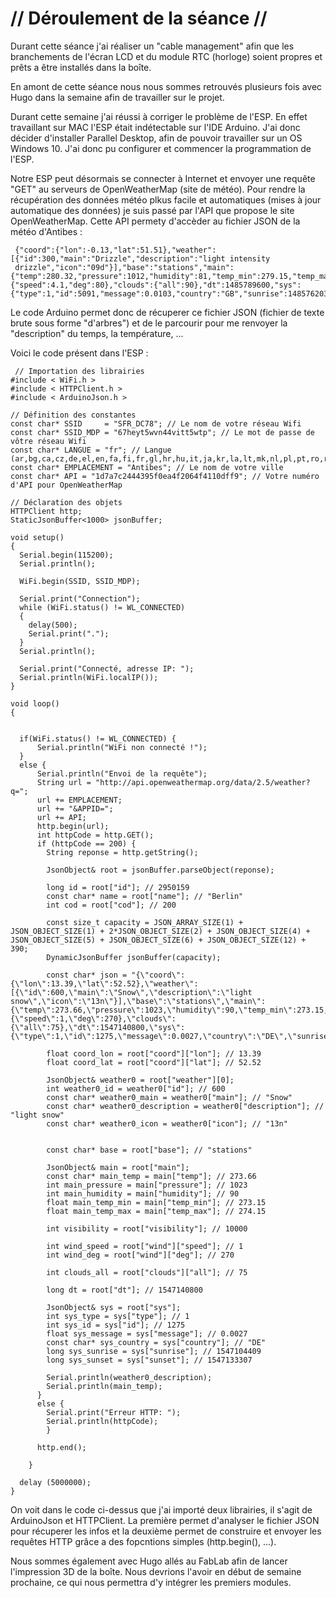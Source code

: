 # // Déroulement de la séance //
Durant cette séance j'ai réaliser un "cable management" afin que les branchements de l'écran LCD et du module RTC (horloge) soient propres et prêts a être installés dans la boîte.

En amont de cette séance nous nous sommes retrouvés plusieurs fois avec Hugo dans la semaine afin de travailler sur le projet.

Durant cette semaine j'ai réussi à corriger le problème de l'ESP. En effet travaillant sur MAC l'ESP était indétectable sur l'IDE Arduino. J'ai donc décider d'installer Parallel Desktop, afin de pouvoir travailler sur un OS Windows 10.
J'ai donc pu configurer et commencer la programmation de l'ESP. 

Notre ESP peut désormais se connecter à Internet et envoyer une requête "GET" au serveurs de OpenWeatherMap (site de météo).
Pour rendre la récupération des données météo plkus facile et automatiques (mises à jour automatique des données) je suis passé par l'API que propose le site OpenWeatherMap. Cette API permety d'accèder au fichier JSON de la météo d'Antibes :

<pre><code> {"coord":{"lon":-0.13,"lat":51.51},"weather":[{"id":300,"main":"Drizzle","description":"light intensity </br> drizzle","icon":"09d"}],"base":"stations","main":</br>{"temp":280.32,"pressure":1012,"humidity":81,"temp_min":279.15,"temp_max":281.15},"visibility":10000,"wind":</br>{"speed":4.1,"deg":80},"clouds":{"all":90},"dt":1485789600,"sys":</br>{"type":1,"id":5091,"message":0.0103,"country":"GB","sunrise":1485762037,"sunset":1485794875},"id":2643743,"name":"London","cod":200} </pre></code>

Le code Arduino permet donc de récuperer ce fichier JSON (fichier de texte brute sous forme "d'arbres") et de le parcourir pour me renvoyer la "description" du temps, la température, ...

Voici le code présent dans l'ESP : 

<pre><code> // Importation des librairies
#include < WiFi.h >
#include < HTTPClient.h >
#include < ArduinoJson.h >

// Définition des constantes
const char* SSID     = "SFR_DC78"; // Le nom de votre réseau Wifi
const char* SSID_MDP = "67heyt5wvn44vitt5wtp"; // Le mot de passe de vôtre réseau Wifi
const char* LANGUE = "fr"; // Langue (ar,bg,ca,cz,de,el,en,fa,fi,fr,gl,hr,hu,it,ja,kr,la,lt,mk,nl,pl,pt,ro,ru,se,sk,sl,es,tr,ua,vi,zh_cn,zh_tw)
const char* EMPLACEMENT = "Antibes"; // Le nom de votre ville
const char* API = "1d7a7c2444395f0ea4f2064f4110dff9"; // Votre numéro d'API pour OpenWeatherMap

// Déclaration des objets
HTTPClient http;
StaticJsonBuffer<1000> jsonBuffer;

void setup()
{
  Serial.begin(115200);
  Serial.println();

  WiFi.begin(SSID, SSID_MDP);

  Serial.print("Connection");
  while (WiFi.status() != WL_CONNECTED)
  {
    delay(500);
    Serial.print(".");
  }
  Serial.println();

  Serial.print("Connecté, adresse IP: ");
  Serial.println(WiFi.localIP());
}

void loop() 
{


  if(WiFi.status() != WL_CONNECTED) {
      Serial.println("WiFi non connecté !");
  }
  else {  
      Serial.println("Envoi de la requête");
      String url = "http://api.openweathermap.org/data/2.5/weather?q=";
      url += EMPLACEMENT;
      url += "&APPID=";
      url += API;
      http.begin(url);
      int httpCode = http.GET();
      if (httpCode == 200) {
        String reponse = http.getString();
        
        JsonObject& root = jsonBuffer.parseObject(reponse);

        long id = root["id"]; // 2950159
        const char* name = root["name"]; // "Berlin"
        int cod = root["cod"]; // 200       

        const size_t capacity = JSON_ARRAY_SIZE(1) + JSON_OBJECT_SIZE(1) + 2*JSON_OBJECT_SIZE(2) + JSON_OBJECT_SIZE(4) + JSON_OBJECT_SIZE(5) + JSON_OBJECT_SIZE(6) + JSON_OBJECT_SIZE(12) + 390;
        DynamicJsonBuffer jsonBuffer(capacity);

        const char* json = "{\"coord\":{\"lon\":13.39,\"lat\":52.52},\"weather\":[{\"id\":600,\"main\":\"Snow\",\"description\":\"light snow\",\"icon\":\"13n\"}],\"base\":\"stations\",\"main\":{\"temp\":273.66,\"pressure\":1023,\"humidity\":90,\"temp_min\":273.15,\"temp_max\":274.15},\"visibility\":10000,\"wind\":{\"speed\":1,\"deg\":270},\"clouds\":{\"all\":75},\"dt\":1547140800,\"sys\":{\"type\":1,\"id\":1275,\"message\":0.0027,\"country\":\"DE\",\"sunrise\":1547104409,\"sunset\":1547133307},\"id\":2950159,\"name\":\"Berlin\",\"cod\":200}";

        float coord_lon = root["coord"]["lon"]; // 13.39
        float coord_lat = root["coord"]["lat"]; // 52.52

        JsonObject& weather0 = root["weather"][0];
        int weather0_id = weather0["id"]; // 600
        const char* weather0_main = weather0["main"]; // "Snow"
        const char* weather0_description = weather0["description"]; // "light snow"
        const char* weather0_icon = weather0["icon"]; // "13n"

         
        const char* base = root["base"]; // "stations"

        JsonObject& main = root["main"];
        const char* main_temp = main["temp"]; // 273.66
        int main_pressure = main["pressure"]; // 1023
        int main_humidity = main["humidity"]; // 90
        float main_temp_min = main["temp_min"]; // 273.15
        float main_temp_max = main["temp_max"]; // 274.15

        int visibility = root["visibility"]; // 10000

        int wind_speed = root["wind"]["speed"]; // 1
        int wind_deg = root["wind"]["deg"]; // 270

        int clouds_all = root["clouds"]["all"]; // 75

        long dt = root["dt"]; // 1547140800

        JsonObject& sys = root["sys"];
        int sys_type = sys["type"]; // 1
        int sys_id = sys["id"]; // 1275
        float sys_message = sys["message"]; // 0.0027
        const char* sys_country = sys["country"]; // "DE"
        long sys_sunrise = sys["sunrise"]; // 1547104409
        long sys_sunset = sys["sunset"]; // 1547133307
        
        Serial.println(weather0_description);
        Serial.println(main_temp);
      }
      else {
        Serial.print("Erreur HTTP: ");
        Serial.println(httpCode);
        }
        
      http.end();
      
    }

  delay (5000000);
} </pre></code>

On voit dans le code ci-dessus que j'ai importé deux librairies, il s'agit de ArduinoJson et HTTPClient. La première permet d'analyser le fichier JSON pour récuperer les infos et la deuxième permet de construire et envoyer les requêtes HTTP grâce a des fopcntions simples (http.begin(), ...).

Nous sommes également avec Hugo allés au FabLab afin de lancer l'impression 3D de la boîte. Nous devrions l'avoir en début de semaine prochaine, ce qui nous permettra d'y intégrer les premiers modules.
